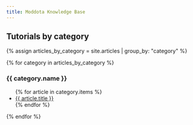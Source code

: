 ```yaml
---
title: Moddota Knowledge Base
---
```


<h2>Tutorials by category</h2>

{% assign articles_by_category = site.articles | group_by: "category" %}

{% for category in articles_by_category %}

<h3>{{ category.name }}</h3>
<ul>
    {% for article in category.items %}
        <li><a href="{{ article.url }}">{{ article.title }}</a></li>
    {% endfor %}
</ul>

{% endfor %}
